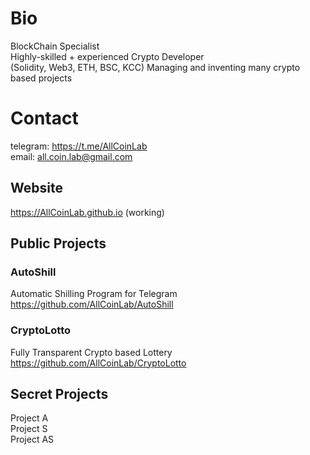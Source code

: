 # Bio
BlockChain Specialist  
Highly-skilled + experienced Crypto Developer  
(Solidity, Web3, ETH, BSC, KCC)
Managing and inventing many crypto based projects  

# Contact
telegram: https://t.me/AllCoinLab  
email: all.coin.lab@gmail.com  

## Website  
https://AllCoinLab.github.io
(working)

## Public Projects
### AutoShill
Automatic Shilling Program for Telegram  
https://github.com/AllCoinLab/AutoShill

### CryptoLotto
Fully Transparent Crypto based Lottery
https://github.com/AllCoinLab/CryptoLotto

## Secret Projects
Project A  
Project S  
Project AS
